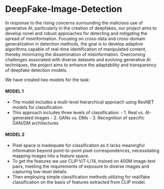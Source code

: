 # DeepFake-Image-Detection

In response to the rising concerns surrounding the malicious use of generative AI, particularly in the creation of deepfakes, our project aims to develop novel and robust approaches for detecting and mitigating the spread of misinformation. Focusing on cross-data and cross-domain generalization in detection methods, the goal is to develop adaptive algorithms capable of real-time identification of manipulated content, thereby minimizing the dissemination of misinformation. Overcoming challenges associated with diverse datasets and evolving generative AI techniques, the project aims to enhance the adaptability and transparency of deepfake detection models. 

We have created two models for the task:

#### MODEL 1
- The model includes a multi-level hierarchical approach using ResNET models for classification.
- This approach includes three levels of classification:
      - 1. Real vs. AI-generated images
      - 2. GANs vs. DMs
      - 3. Recognition of specific GAN/DM architectures

#### MODEL 2
- Pixel space is inadequate for classification as it lacks meaningful information beyond point-to-point pixel correspondences, necessitating mapping images into a feature space.
- To get the features we use  CLIP:ViT-L/14, trained on 400M image-text pairs, meeting the requirements of exposure to diverse images and capturing low-level details.
- Then employing simple classification methods utilizing for real/fake classification on the basis of features extracted from CLIP model.
